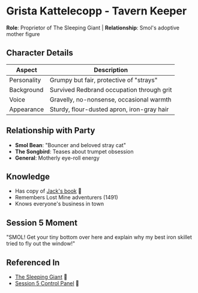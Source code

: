 # Grista Kattelecopp - Tavern Keeper
**Role**: Proprietor of The Sleeping Giant | **Relationship**: Smol's adoptive mother figure

## Character Details
| Aspect | Description |
|--------|------------|
| Personality | Grumpy but fair, protective of "strays" |
| Background | Survived Redbrand occupation through grit |
| Voice | Gravelly, no-nonsense, occasional warmth |
| Appearance | Sturdy, flour-dusted apron, iron-gray hair |

## Relationship with Party
- **Smol Bean**: "Bouncer and beloved stray cat"
- **The Songbird**: Teases about trumpet obsession
- **General**: Motherly eye-roll energy

## Knowledge
- Has copy of [Jack's book](../../../lore/GoblinResearch.md) 📍
- Remembers Lost Mine adventurers (1491)
- Knows everyone's business in town

## Session 5 Moment
"SMOL! Get your tiny bottom over here and explain why my 
best iron skillet tried to fly out the window!"

## Referenced In
- [The Sleeping Giant](../../locations/phandalin/the-sleeping-giant.md) 📍
- [Session 5 Control Panel](../../../notes/session-5/00-INDEX.md) 📍